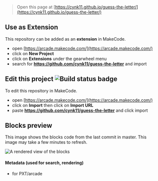  


> Open this page at [https://cynk11.github.io/guess-the-letter/](https://cynk11.github.io/guess-the-letter/)

## Use as Extension

This repository can be added as an **extension** in MakeCode.

* open [https://arcade.makecode.com/](https://arcade.makecode.com/)
* click on **New Project**
* click on **Extensions** under the gearwheel menu
* search for **https://github.com/cynk11/guess-the-letter** and import

## Edit this project ![Build status badge](https://github.com/cynk11/guess-the-letter/workflows/MakeCode/badge.svg)

To edit this repository in MakeCode.

* open [https://arcade.makecode.com/](https://arcade.makecode.com/)
* click on **Import** then click on **Import URL**
* paste **https://github.com/cynk11/guess-the-letter** and click import

## Blocks preview

This image shows the blocks code from the last commit in master.
This image may take a few minutes to refresh.

![A rendered view of the blocks](https://github.com/cynk11/guess-the-letter/raw/master/.github/makecode/blocks.png)

#### Metadata (used for search, rendering)

* for PXT/arcade
<script src="https://makecode.com/gh-pages-embed.js"></script><script>makeCodeRender("{{ site.makecode.home_url }}", "{{ site.github.owner_name }}/{{ site.github.repository_name }}");</script>
